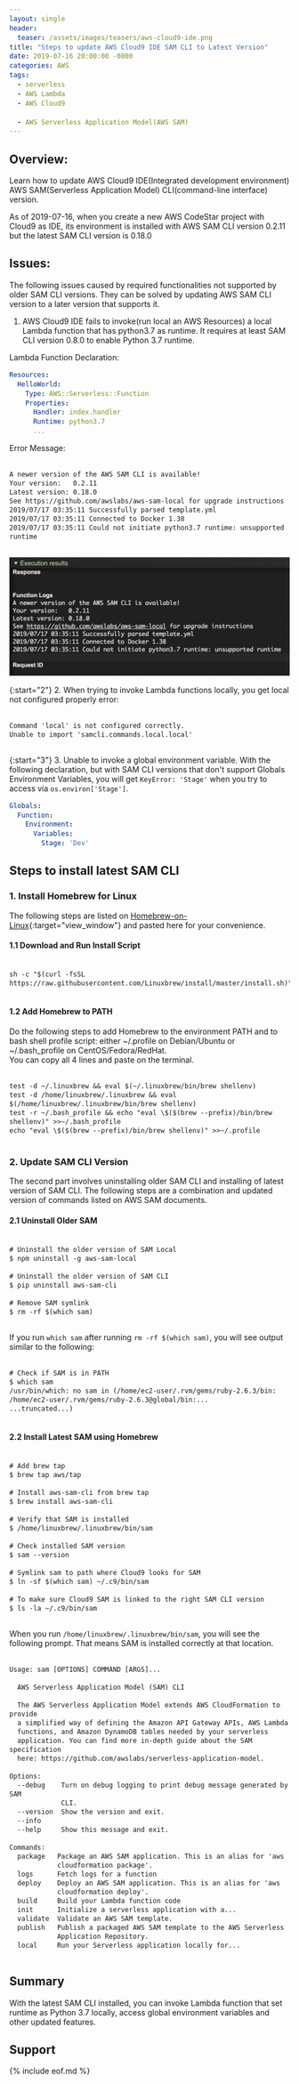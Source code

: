 ```yaml
---
layout: single
header:
  teaser: /assets/images/teasers/aws-cloud9-ide.png
title: "Steps to update AWS Cloud9 IDE SAM CLI to Latest Version"
date: 2019-07-16 20:00:00 -0800
categories: AWS
tags:
  - serverless
  - AWS Lambda
  - AWS Cloud9

  - AWS Serverless Application Model(AWS SAM)
---
```


## Overview:
Learn how to update AWS Cloud9 IDE(Integrated development environment) AWS SAM(Serverless Application Model) CLI(command-line interface) version. 

As of 2019-07-16, when you create a new AWS CodeStar project with Cloud9 as IDE, its environment is installed with AWS SAM CLI version 0.2.11 but the latest SAM CLI version is 0.18.0

## Issues:
The following issues caused by required functionalities not supported by older SAM CLI versions. They can be solved by updating AWS SAM CLI version to a later version that supports it.  

1. AWS Cloud9 IDE fails to invoke(run local an AWS Resources) a local Lambda function that has python3.7 as runtime. It requires at least SAM CLI version 0.8.0 to enable Python 3.7 runtime.

Lambda Function Declaration:
```yaml
Resources:
  HelloWorld:
    Type: AWS::Serverless::Function
    Properties:
      Handler: index.handler
      Runtime: python3.7
      ...
```

Error Message:
<pre class='code'>
<code>
A newer version of the AWS SAM CLI is available!
Your version:   0.2.11
Latest version: 0.18.0
See https://github.com/awslabs/aws-sam-local for upgrade instructions
2019/07/17 03:35:11 Successfully parsed template.yml
2019/07/17 03:35:11 Connected to Docker 1.38
2019/07/17 03:35:11 Could not initiate python3.7 runtime: unsupported runtime

</code></pre>  

![Cloud9 Fails to Run Local Lambda that has python3.7 as runtime](/assets/images/2019-07-16-steps-to-update-aws-cloud9-sam-cli-to-latest-version/aws-cloud9-outdated-sam-cli-2019-07-16.png)

{:start="2"}
2. When trying to invoke Lambda functions locally, you get local not configured properly error:
<pre class='code'>
<code>
Command 'local' is not configured correctly.  
Unable to import 'samcli.commands.local.local'

</code></pre>

{:start="3"}
3. Unable to invoke a global environment variable. With the following declaration, but with SAM CLI versions that don't support Globals Environment Variables, you will get `KeyError: 'Stage'` when you try to access via `os.environ['Stage']`.  

```yaml
Globals:
  Function:
    Environment:
      Variables:
        Stage: 'Dev'
```  

## Steps to install latest SAM CLI

### 1. Install Homebrew for Linux
The following steps are listed on [Homebrew-on-Linux](https://docs.brew.sh/Homebrew-on-Linux){:target="view_window"} and pasted here for your convenience.
#### 1.1 Download and Run Install Script
<pre class='code'>
<code>
sh -c "$(curl -fsSL https://raw.githubusercontent.com/Linuxbrew/install/master/install.sh)"

</code></pre>  

#### 1.2 Add Homebrew to PATH
Do the following steps to add Homebrew to the environment PATH and to bash shell profile script: either ~/.profile on Debian/Ubuntu or ~/.bash_profile on CentOS/Fedora/RedHat.   
You can copy all 4 lines and paste on the terminal.  
<pre class='code'>
<code>
test -d ~/.linuxbrew && eval $(~/.linuxbrew/bin/brew shellenv)
test -d /home/linuxbrew/.linuxbrew && eval $(/home/linuxbrew/.linuxbrew/bin/brew shellenv)
test -r ~/.bash_profile && echo "eval \$($(brew --prefix)/bin/brew shellenv)" >>~/.bash_profile
echo "eval \$($(brew --prefix)/bin/brew shellenv)" >>~/.profile

</code></pre>

### 2. Update SAM CLI Version
The second part involves uninstalling older SAM CLI and installing of latest version of SAM CLI. The following steps are a combination and updated version of commands listed on AWS SAM documents.

#### 2.1 Uninstall Older SAM   

<pre class='code'>
<code>
# Uninstall the older version of SAM Local 
$ npm uninstall -g aws-sam-local

# Uninstall the older version of SAM CLI 
$ pip uninstall aws-sam-cli

# Remove SAM symlink 
$ rm -rf $(which sam)

</code></pre>

If you run `which sam` after running `rm -rf $(which sam)`, you will see output similar to the following:

<pre class='code'>
<code>
# Check if SAM is in PATH
$ which sam
/usr/bin/which: no sam in (/home/ec2-user/.rvm/gems/ruby-2.6.3/bin:
/home/ec2-user/.rvm/gems/ruby-2.6.3@global/bin:...
...truncated...)

</code></pre>  

#### 2.2 Install Latest SAM using Homebrew
<pre class='code'>
<code>
# Add brew tap
$ brew tap aws/tap

# Install aws-sam-cli from brew tap
$ brew install aws-sam-cli

# Verify that SAM is installed
$ /home/linuxbrew/.linuxbrew/bin/sam

# Check installed SAM version
$ sam --version

# Symlink sam to path where Cloud9 looks for SAM
$ ln -sf $(which sam) ~/.c9/bin/sam 

# To make sure Cloud9 SAM is linked to the right SAM CLI version
$ ls -la ~/.c9/bin/sam

</code></pre>

When you run `/home/linuxbrew/.linuxbrew/bin/sam`, you will see the following prompt. That means SAM is installed correctly at that location.

<pre class='code'>
<code>
Usage: sam [OPTIONS] COMMAND [ARGS]...

  AWS Serverless Application Model (SAM) CLI

  The AWS Serverless Application Model extends AWS CloudFormation to provide
  a simplified way of defining the Amazon API Gateway APIs, AWS Lambda
  functions, and Amazon DynamoDB tables needed by your serverless
  application. You can find more in-depth guide about the SAM specification
  here: https://github.com/awslabs/serverless-application-model.

Options:
  --debug    Turn on debug logging to print debug message generated by SAM
             CLI.
  --version  Show the version and exit.
  --info
  --help     Show this message and exit.

Commands:
  package   Package an AWS SAM application. This is an alias for 'aws
            cloudformation package'.
  logs      Fetch logs for a function
  deploy    Deploy an AWS SAM application. This is an alias for 'aws
            cloudformation deploy'.
  build     Build your Lambda function code
  init      Initialize a serverless application with a...
  validate  Validate an AWS SAM template.
  publish   Publish a packaged AWS SAM template to the AWS Serverless
            Application Repository.
  local     Run your Serverless application locally for...
  
</code></pre>

## Summary
With the latest SAM CLI installed, you can invoke Lambda function that set runtime as Python 3.7 locally, access global environment variables and other updated features.
  
## Support  
  
{% include eof.md %}
